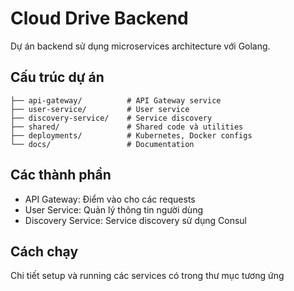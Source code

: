# Cloud Drive Backend

Dự án backend sử dụng microservices architecture với Golang.

## Cấu trúc dự án
```
├── api-gateway/          # API Gateway service
├── user-service/         # User service
├── discovery-service/    # Service discovery
├── shared/               # Shared code và utilities
├── deployments/          # Kubernetes, Docker configs
└── docs/                 # Documentation
```

## Các thành phần
- API Gateway: Điểm vào cho các requests
- User Service: Quản lý thông tin người dùng
- Discovery Service: Service discovery sử dụng Consul

## Cách chạy
Chi tiết setup và running các services có trong thư mục tương ứng

